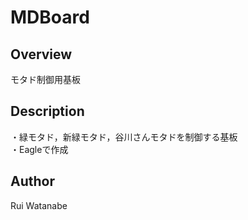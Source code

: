 # MDBoard

## Overview
モタド制御用基板

## Description
・緑モタド，新緑モタド，谷川さんモタドを制御する基板<br>
・Eagleで作成

## Author
Rui Watanabe
